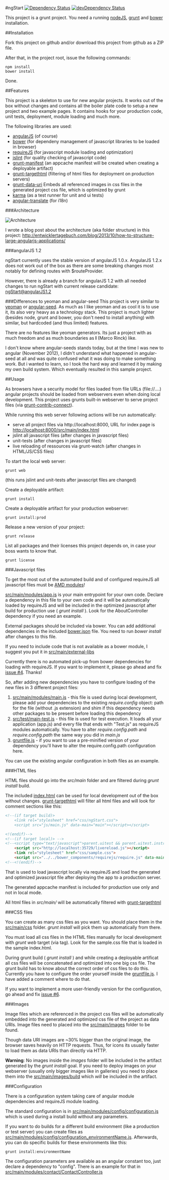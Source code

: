 #ngStart 
[![Dependency Status](https://david-dm.org/marcorinck/ngStart.png)](https://david-dm.org/marcorinck/ngStart)
[![devDependency Status](https://david-dm.org/marcorinck/ngStart/dev-status.png)](https://david-dm.org/marcorinck/ngStart#info=devDependencies)


This project is a grunt project. You need a running [nodeJS](http://nodejs.org/), [grunt](http://gruntjs.com/) and
[bower](https://github.com/bower/bower) installation.

##Installation

Fork this project on github and/or download this project from github as a ZIP file.

After that, in the project root, issue the following commands:

	npm install
	bower install

Done.

##Features

This project is a skeleton to use for new angular projects. It works out of the box without changes and contains
all the boiler plate code to setup a new project and two example pages. It contains hooks for your production code, 
unit tests, deployment, module loading and much more.

The following libraries are used:

* [angularJS](http://angularjs.org/) (of course)
* [bower](https://github.com/bower/bower) (for dependeny management of javascript libraries to be loaded in browser)
* [requireJS](http://requirejs.org/) (for javascript module loading and optimization)
* [jslint](http://www.jslint.com/) (for quality checking of javascript code)
* [grunt-manifest](https://github.com/gunta/grunt-manifest) (an appcache manifest will be created when creating a deployable artifact)
* [grunt-targethtml](https://github.com/changer/grunt-targethtml) (filtering of html files for deployment on production servers)
* [grunt-data-uri](https://github.com/ahomu/grunt-data-uri) Embeds all referenced images in css files in the generated project css file, which is optimized by grunt
* [karma](http://karma-runner.github.io/) (as a test runner for unit and ui tests)
* [angular-translate](https://github.com/PascalPrecht/angular-translate) (for i18n)
 
###Architecture

![Architecture](http://entwicklertagebuch.com/blog/wp-content/uploads/2013/10/modules-300x225.jpg)

I wrote a blog post about the architecture (aka folder structure) in this project: http://entwicklertagebuch.com/blog/2013/10/how-to-structure-large-angularjs-applications/

###angularJS 1.2

ngStart currently uses the stable version of angularJS 1.0.x. AngularJS 1.2.x does not work out of the box as there are some breaking changes most notably for defining routes with $routeProvider. 

However, there is already a branch for angularJS 1.2 with all needed changes to run ngStart with current release candidate: [ngStart@angularJS1.2](https://github.com/marcorinck/ngStart/tree/angular1.2)

###Differences to yeoman and angular-seed
This project is very similar to [yeoman](http://yeoman.io/) or [angular-seed](https://github.com/angular/angular-seed).
As much as I like yeoman and as cool it is to use it, its also very heavy as a technology stack. This project is much
lighter (besides node, grunt and bower, you don't need to install anything) with similar, but hardcoded
(and thus limited) features.

There are no features like yeoman generators. Its just a project with as much freedom and as much boundaries as
**I** (Marco Rinck) like.

I don't know where angular-seeds stands today, but at the time I was new to angular (November 2012), I didn't understand
what happened in angular-seed at all and was quite confused what it was doing to make something work. But i wanted to learn,
so I took the hard way and learned it by making my own build system. Which eventually resulted in this sample project.

##Usage

As browsers have a security model for files loaded from file URLs (file://....) angular projects should be loaded
from webservers even when doing local development. This project uses grunts built-in webserver to serve project files
(via [grunt-contrib-connect](https://github.com/gruntjs/grunt-contrib-connect)).

While running this web server following actions will be run automatically:

* serve all project files via http://localhost:8000, URL for index page is [http://localhost:8000/src/main/index.html](http://localhost:8000/src/main/index.html)
* jslint all javascript files (after changes in javascript files)
* unit-tests (after changes in javascript files)
* live reloading of ressources via grunt-watch (after changes in HTML/JS/CSS files)

To start the local web server:

	grunt web

(this runs jslint and unit-tests after javascript files are changed)

Create a deployable artifact:

	grunt install

Create a deployable artifact for your production webserver:

	grunt install:prod

Release a new version of your project:

	grunt release

List all packages and their licenses this project depends on, in case your boss wants to know that.

 	grunt license

###Javascript files

To get the most out of the automated build and of configured requireJS all javascript files must be
[AMD modules](http://wiki.commonjs.org/wiki/Modules/AsynchronousDefinition)!

[src/main/modules/app.js](src/main/modules/app.js) is your main entrypoint for your own code. Declare a dependency in this file
to your own code and it will be automatically loaded by requireJS and will be included in the optimized javascript after
build for production use ( *grunt install* ). Look for the AboutController dependency if you need an example.

External packages should be included via bower. You can add additional dependencies in the included [bower.json](bower.json)
file. You need to run *bower install* after changes to this file.

If you need to include code that is not available as a bower module, I suggest you put it in
[src/main/external-libs](src/main/external-libs)

Currently there is no automated pick-up from bower dependencies for loading with requireJS. If you want to implement it,
please go ahead and fix [issue #4](https://github.com/marcorinck/ngStart/issues/4). Thanks!

So, after adding new dependencies you have to configure loading of the new files in 3 different project files:

1. [src/main/modules/main.js](src/main/modules/main.js) - this file is used during local development, please add your dependencies
to the existing *require.config* object: path for the file (without .js extension) and shim if this dependency needs other
packages to be present before loading this dependency
2. [src/test/main-test.js](src/test/main-test.js) - this file is used for test execution. It loads all your application (app.js)
and every file that ends with "Test.js" as requireJS modules automatically. You have to alter *require.config.path* and
*require.config.path* the same way you did in *main.js*
3. [gruntfile.js](gruntfile.js) - if you want to use a pre-minified version of your dependency you'll have to alter the
require.config.path configuration here.

You can use the existing angular configuration in both files as an example.

###HTML files

HTML files should go into the *src/main* folder and are filtered during *grunt install* build.

The included [index.html](index.html) can be used for local development out of the box without changes.
[grunt-targethtml](https://github.com/changer/grunt-targethtml) will filter all html files and will look for comment
sections like this:

````html
<!--(if target build)>
	<link rel="stylesheet" href="css/ngStart.css">
	<script src="js/main.js" data-main="main"></script></script>

<!(endif)-->
<!--(if target local)> -->
<!--<script type="text/javascript">parent.uitest && parent.uitest.instrument(window);</script>-->
	<script src="http://localhost:35729/livereload.js"></script>
	<link rel="stylesheet" href="css/sample.css">
	<script src="../../bower_components/requirejs/require.js" data-main="js/main"></script>
<!--<!(endif)-->
````

That is used to load javascript locally via requireJS and load the generated and optimized javascript file after
deploying the app to a production server.

The generated appcache manifest is included for production use only and not in local mode.

All html files in *src/main/* will be automatically filtered with [grunt-targethtml](https://github.com/changer/grunt-targethtml)

###CSS files

You can create as many css files as you want. You should place them in the [src/main/css](src/main/css/) folder.
*grunt install* will pick them up automatically from there.

You must load all css files in the HTML files manually for local development with *grunt web* target (via <link> tag).
Look for the sample.css file that is loaded in the sample index.html.

During grunt build ( *grunt install* ) and while creating a deployable artificat all css files will be concatenated and optimized
into one big css file. The grunt build has to know about the correct order of css files to do this. Currently you have
to configure the order yourself inside the [gruntfile.js](gruntfile.js). I have added a comment where to do that.

If you want to implement a more user-friendly version for the configuration, go ahead and fix
[issue #6](https://github.com/marcorinck/ngStart/issues/6).

###Images

Image files which are referenced in the project css files will be automatically embedded into the generated and
optimized css file of the project as data URIs. Image files need to placed into the [src/main/images](src/main/images/)
folder to be found.

Though data URI images are ~30% bigger than the original image, the browser saves heavily on HTTP requests. Thus, for
icons its usually faster to load them as data URIs than directly via HTTP.

**Warning**: No images inside the *images* folder will be included in the artifact generated by the *grunt install* goal.
If you need to deploy images on your webserver (usually only bigger images like in galleries) you need to place them into the
[src/main/images/build](src/main/images/build/) which *will* be included in the artifact.

###Configuration

There is a configuration system taking care of angular module dependencies and requireJS module loading.

The standard configuration is in [src/main/modules/config/configuration.js](src/main/modules/config/configuration.js)
which is used during a install build without any parameters.

If you want to do builds for a different build environment (like a production or test server) you can create files as
[src/main/modules/config/configuration_environmentName.js](src/main/modules/config/configuration_environmentName.js).
Afterwards, you can do specific builds for these environments like this:

	grunt install:environmentName

The configuration parameters are available as an angular constant too, just declare a dependency to "config". There is an
example for that in [src/main/modules/contact/ContactController.js](src/main/modules/contact/ContactController.js)
